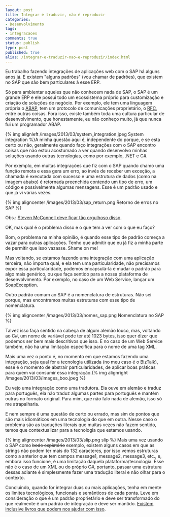 ```yaml
---
layout: post
title: Integrar é traduzir, não é reproduzir
categories:
- Desenvolvimento
tags:
- integracaoes
comments: true
status: publish
type: post
published: true
alias: /integrar-e-traduzir-nao-e-reproduzir/index.html
---
```

Eu trabalho fazendo integrações de aplicações web com o SAP há alguns anos já. E existem "alguns padrões" (vou chamar de padrões), que existem no SAP que são bem particulares à esse ERP.

Só para ambientar aqueles que não conhecem nada de SAP, o SAP é um grande ERP e ele possui todo um ecossistema próprio para customização e criação de soluções de negócio. Por exemplo, ele tem uma linguagem própria o <a href="https://en.wikipedia.org/wiki/Abap">ABAP</a>, tem um protocolo de comunicações proprietário, o <a href="https://en.wikipedia.org/wiki/Remote_function_call">RFC</a>, entre outras coisas. Fora isso, existe também toda uma cultura particular de desenvolvimento, que honestamente, eu não conheço muito, já que nunca fui um programador ABAP.

{% img alignleft /images/2013/03/system_integration.jpeg System integration %}A minha questão aqui é, independente do porque, e se esta certo ou não, geralmente quando faço integrações com o SAP encontro coisas que não estou acostumado a ver quando desenvolvo minhas soluções usando outras tecnologias, como por exemplo, .NET e C#.

Por exemplo, em muitas integrações que fiz com o SAP quando chamo uma função remota e essa gera um erro, ao invés de receber um exceção, a chamada é executada com sucesso e uma estrutura de dados (como na imagem abaixo) é retornada preenchida contendo um tipo de erro, um código e possivelmente algumas mensagens. Esse é um padrão usado e que já vi várias vezes.

{% img aligncenter /images/2013/03/sap_return.png Retorno de erros no SAP %}

Obs.: <a href="http://cc2e.com/Page.aspx?hid=147" target="_blank">Steven McConnell deve ficar tão orgulhoso disso</a>.

OK, mas qual é o problema disso e o que tem a ver com o que eu faço?

Bom, o problema na minha opinião, é quando esse tipo de padrão começa a vazar para outras aplicações. Tenho que admitir que eu já fiz a minha parte de permitir que isso vazasse. Shame on me!

Mas voltando, se estamos fazendo uma integração com uma aplicação terceira, não importa qual, e ela tem uma particularidade, não precisamos expor essa particularidade, podemos encapsulá-la e mudar o padrão para algo mais genérico, ou que faça sentido para a nossa plataforma de desenvolvimento. Por exemplo, no caso de um Web Service, lançar um SoapException.

Outro padrão comum ao SAP é a nomenclatura de estruturas. Não sei porque, mas encontramos muitas estruturas com esse tipo de nomenclatura.

{% img aligncenter /images/2013/03/nomes_sap.png Nomenclatura no SAP %}

Talvez isso faça sentido na cabeça de algum alemão louco, mas, voltando ao C#, um nome de variável pode ter até 1023 bytes, isso quer dizer que podemos ser bem mais descritivos que isso. E no caso de um Web Service também, não ha uma limitação especifica para o nome de uma tag XML.

Mais uma vez o ponto é, no momento em que estamos fazendo uma integração, seja qual for a tecnologia utilizada (no meu caso é o BizTalk), esse é o momento de abstrair particularidades, de aplicar boas práticas para quem vai consumir essa integração.{% img alignright /images/2013/03/images_boo.jpeg %}

Eu vejo uma integração como uma tradutora. Ela ouve em alemão e traduz para português, ela não traduz algumas partes para português e mantém outras no formato original. Para mim, que não falo nada de alemão, isso só me atrapalharia.

E nem sempre é uma questão de certo ou errado, mas sim de pontos que são mais idiomáticos em uma tecnologia do que em outra. Nesse caso o problema são as traduções literais que muitas vezes não fazem sentido, temos que contextualizar para a tecnologia que estamos usando.

{% img aligncenter /images/2013/03/slip.png slip %}
Mais uma vez usando o SAP como <del>bode expiatório</del> exemplo, existem alguns casos em que as strings não podem ter mais do 132 caracteres, por isso vemos estruturas como a anterior que tem campos message1, message2, message3, etc., e, embora isso funcione, é uma limitação daquela plataforma/tecnologia. Esse não é o caso de um XML ou do próprio C#, portanto, passar uma estrutura dessas adiante é simplesmente fazer uma tradução literal e não olhar para o contexto.

Concluindo, quando for integrar duas ou mais aplicações, tenha em mente os limites tecnológicos, funcionais e semânticos de cada ponta. Leve em consideração o que é um padrão proprietário e deve ser transformado do que realmente é um padrão de integração e deve ser mantido. <a href="http://www.amazon.com/gp/product/0321200683/ref=as_li_ss_tl?ie=UTF8&amp;camp=1789&amp;creative=390957&amp;creativeASIN=0321200683&amp;linkCode=as2&amp;tag=tempcodi0f-20" target="_blank">Existem inclusive livros que podem nos ajudar com isso</a>.
